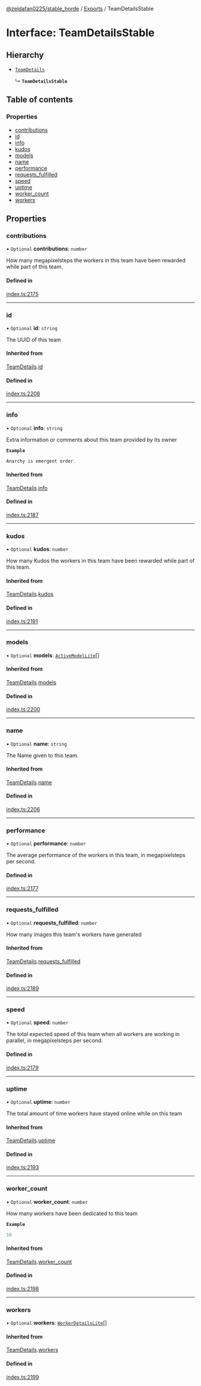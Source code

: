 [@zeldafan0225/stable_horde](../modules.md) / [Exports](../modules.md) / TeamDetailsStable

# Interface: TeamDetailsStable

## Hierarchy

- [`TeamDetails`](TeamDetails.md)

  ↳ **`TeamDetailsStable`**

## Table of contents

### Properties

- [contributions](TeamDetailsStable.md#contributions)
- [id](TeamDetailsStable.md#id)
- [info](TeamDetailsStable.md#info)
- [kudos](TeamDetailsStable.md#kudos)
- [models](TeamDetailsStable.md#models)
- [name](TeamDetailsStable.md#name)
- [performance](TeamDetailsStable.md#performance)
- [requests\_fulfilled](TeamDetailsStable.md#requests_fulfilled)
- [speed](TeamDetailsStable.md#speed)
- [uptime](TeamDetailsStable.md#uptime)
- [worker\_count](TeamDetailsStable.md#worker_count)
- [workers](TeamDetailsStable.md#workers)

## Properties

### contributions

• `Optional` **contributions**: `number`

How many megapixelsteps the workers in this team have been rewarded while part of this team.

#### Defined in

[index.ts:2175](https://github.com/ZeldaFan0225/stable_horde/blob/bf3b9d2/index.ts#L2175)

___

### id

• `Optional` **id**: `string`

The UUID of this team

#### Inherited from

[TeamDetails](TeamDetails.md).[id](TeamDetails.md#id)

#### Defined in

[index.ts:2208](https://github.com/ZeldaFan0225/stable_horde/blob/bf3b9d2/index.ts#L2208)

___

### info

• `Optional` **info**: `string`

Extra information or comments about this team provided by its owner

**`Example`**

```ts
Anarchy is emergent order.
```

#### Inherited from

[TeamDetails](TeamDetails.md).[info](TeamDetails.md#info)

#### Defined in

[index.ts:2187](https://github.com/ZeldaFan0225/stable_horde/blob/bf3b9d2/index.ts#L2187)

___

### kudos

• `Optional` **kudos**: `number`

How many Kudos the workers in this team have been rewarded while part of this team.

#### Inherited from

[TeamDetails](TeamDetails.md).[kudos](TeamDetails.md#kudos)

#### Defined in

[index.ts:2191](https://github.com/ZeldaFan0225/stable_horde/blob/bf3b9d2/index.ts#L2191)

___

### models

• `Optional` **models**: [`ActiveModelLite`](ActiveModelLite.md)[]

#### Inherited from

[TeamDetails](TeamDetails.md).[models](TeamDetails.md#models)

#### Defined in

[index.ts:2200](https://github.com/ZeldaFan0225/stable_horde/blob/bf3b9d2/index.ts#L2200)

___

### name

• `Optional` **name**: `string`

The Name given to this team.

#### Inherited from

[TeamDetails](TeamDetails.md).[name](TeamDetails.md#name)

#### Defined in

[index.ts:2206](https://github.com/ZeldaFan0225/stable_horde/blob/bf3b9d2/index.ts#L2206)

___

### performance

• `Optional` **performance**: `number`

The average performance of the workers in this team, in megapixelsteps per second.

#### Defined in

[index.ts:2177](https://github.com/ZeldaFan0225/stable_horde/blob/bf3b9d2/index.ts#L2177)

___

### requests\_fulfilled

• `Optional` **requests\_fulfilled**: `number`

How many images this team's workers have generated

#### Inherited from

[TeamDetails](TeamDetails.md).[requests_fulfilled](TeamDetails.md#requests_fulfilled)

#### Defined in

[index.ts:2189](https://github.com/ZeldaFan0225/stable_horde/blob/bf3b9d2/index.ts#L2189)

___

### speed

• `Optional` **speed**: `number`

The total expected speed of this team when all workers are working in parallel, in megapixelsteps per second.

#### Defined in

[index.ts:2179](https://github.com/ZeldaFan0225/stable_horde/blob/bf3b9d2/index.ts#L2179)

___

### uptime

• `Optional` **uptime**: `number`

The total amount of time workers have stayed online while on this team

#### Inherited from

[TeamDetails](TeamDetails.md).[uptime](TeamDetails.md#uptime)

#### Defined in

[index.ts:2193](https://github.com/ZeldaFan0225/stable_horde/blob/bf3b9d2/index.ts#L2193)

___

### worker\_count

• `Optional` **worker\_count**: `number`

How many workers have been dedicated to this team

**`Example`**

```ts
10
```

#### Inherited from

[TeamDetails](TeamDetails.md).[worker_count](TeamDetails.md#worker_count)

#### Defined in

[index.ts:2198](https://github.com/ZeldaFan0225/stable_horde/blob/bf3b9d2/index.ts#L2198)

___

### workers

• `Optional` **workers**: [`WorkerDetailsLite`](WorkerDetailsLite.md)[]

#### Inherited from

[TeamDetails](TeamDetails.md).[workers](TeamDetails.md#workers)

#### Defined in

[index.ts:2199](https://github.com/ZeldaFan0225/stable_horde/blob/bf3b9d2/index.ts#L2199)
